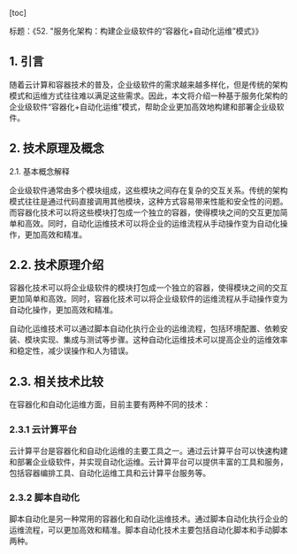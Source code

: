 
[toc]                    
                
                
标题：《52. "服务化架构：构建企业级软件的“容器化+自动化运维”模式》》

## 1. 引言

随着云计算和容器技术的普及，企业级软件的需求越来越多样化，但是传统的架构模式和运维方式往往难以满足这些需求。因此，本文将介绍一种基于服务化架构的企业级软件“容器化+自动化运维”模式，帮助企业更加高效地构建和部署企业级软件。

## 2. 技术原理及概念

2.1. 基本概念解释

企业级软件通常由多个模块组成，这些模块之间存在复杂的交互关系。传统的架构模式往往是通过代码直接调用其他模块，这种方式容易带来性能和安全性的问题。而容器化技术可以将这些模块打包成一个独立的容器，使得模块之间的交互更加简单和高效。同时，自动化运维技术可以将企业的运维流程从手动操作变为自动化操作，更加高效和精准。

## 2.2. 技术原理介绍

容器化技术可以将企业级软件的模块打包成一个独立的容器，使得模块之间的交互更加简单和高效。同时，容器化技术可以将企业级软件的运维流程从手动操作变为自动化操作，更加高效和精准。

自动化运维技术可以通过脚本自动化执行企业的运维流程，包括环境配置、依赖安装、模块实现、集成与测试等步骤。这种自动化运维技术可以提高企业的运维效率和稳定性，减少误操作和人为错误。

## 2.3. 相关技术比较

在容器化和自动化运维方面，目前主要有两种不同的技术：

### 2.3.1 云计算平台

云计算平台是容器化和自动化运维的主要工具之一。通过云计算平台可以快速构建和部署企业级软件，并实现自动化运维。云计算平台可以提供丰富的工具和服务，包括容器编排工具、自动化运维工具和云计算平台服务等。

### 2.3.2 脚本自动化

脚本自动化是另一种常用的容器化和自动化运维技术。通过脚本自动化执行企业的运维流程，可以更加高效和精准。脚本自动化技术主要包括自动化脚本和手动脚本两种。

